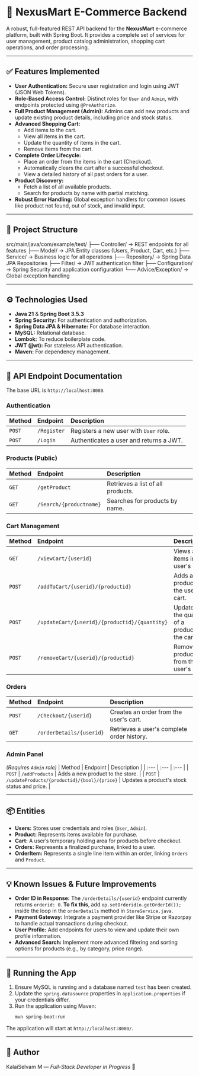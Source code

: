 # 🚀 NexusMart E-Commerce Backend

A robust, full-featured REST API backend for the **NexusMart** e-commerce platform, built with Spring Boot. It provides a complete set of services for user management, product catalog administration, shopping cart operations, and order processing.

---

## ✅ Features Implemented

- **User Authentication:** Secure user registration and login using JWT (JSON Web Tokens).
- **Role-Based Access Control:** Distinct roles for `User` and `Admin`, with endpoints protected using `@PreAuthorize`.
- **Full Product Management (Admin):** Admins can add new products and update existing product details, including price and stock status.
- **Advanced Shopping Cart:**
    - Add items to the cart.
    - View all items in the cart.
    - Update the quantity of items in the cart.
    - Remove items from the cart.
- **Complete Order Lifecycle:**
    - Place an order from the items in the cart (Checkout).
    - Automatically clears the cart after a successful checkout.
    - View a detailed history of all past orders for a user.
- **Product Discovery:**
    - Fetch a list of all available products.
    - Search for products by name with partial matching.
- **Robust Error Handling:** Global exception handlers for common issues like product not found, out of stock, and invalid input.

---

## 📁 Project Structure


src/main/java/com/example/test/
├── Controller/         → REST endpoints for all features
├── Model/              → JPA Entity classes (Users, Product, Cart, etc.)
├── Service/            → Business logic for all operations
├── Repository/         → Spring Data JPA Repositories
├── Filter/             → JWT authentication filter
├── Configuration/      → Spring Security and application configuration
└── Advice/Exception/   → Global exception handling


---

## ⚙️ Technologies Used

- **Java 21** & **Spring Boot 3.5.3**
- **Spring Security:** For authentication and authorization.
- **Spring Data JPA & Hibernate:** For database interaction.
- **MySQL:** Relational database.
- **Lombok:** To reduce boilerplate code.
- **JWT (jjwt):** For stateless API authentication.
- **Maven:** For dependency management.

---

## 📌 API Endpoint Documentation

The base URL is `http://localhost:8080`.

### **Authentication**
| Method | Endpoint      | Description                               |
| :---   | :---          | :---                                      |
| `POST` | `/Register`   | Registers a new user with `User` role.    |
| `POST` | `/Login`      | Authenticates a user and returns a JWT.   |

### **Products (Public)**
| Method | Endpoint              | Description                               |
| :---   | :---                  | :---                                      |
| `GET`  | `/getProduct`         | Retrieves a list of all products.         |
| `GET`  | `/Search/{productname}` | Searches for products by name.            |

### **Cart Management**
| Method | Endpoint                                  | Description                               |
| :---   | :---                                      | :---                                      |
| `GET`  | `/viewCart/{userid}`                      | Views all items in a user's cart.         |
| `POST` | `/addToCart/{userid}/{productid}`         | Adds a product to the user's cart.        |
| `POST` | `/updateCart/{userid}/{productid}/{quantity}` | Updates the quantity of a product in the cart. |
| `POST` | `/removeCart/{userid}/{productid}`        | Removes a product from the user's cart.   |

### **Orders**
| Method | Endpoint              | Description                               |
| :---   | :---                  | :---                                      |
| `POST` | `/Checkout/{userid}`  | Creates an order from the user's cart.    |
| `GET`  | `/orderDetails/{userid}`| Retrieves a user's complete order history.|

### **Admin Panel**
*(Requires `Admin` role)*
| Method | Endpoint                                  | Description                               |
| :---   | :---                                      | :---                                      |
| `POST` | `/addProducts`                            | Adds a new product to the store.          |
| `POST` | `/updateProducts/{productid}/{bool}/{price}` | Updates a product's stock status and price. |

---

## 📦 Entities

- **Users:** Stores user credentials and roles (`User`, `Admin`).
- **Product:** Represents items available for purchase.
- **Cart:** A user’s temporary holding area for products before checkout.
- **Orders:** Represents a finalized purchase, linked to a user.
- **OrderItem:** Represents a single line item within an order, linking `Orders` and `Product`.

---

## 💡 Known Issues & Future Improvements

- **Order ID in Response:** The `/orderDetails/{userid}` endpoint currently returns `orderid: 0`. **To fix this**, add `op.setOrderid(o.getOrderId());` inside the loop in the `orderDetails` method in `StoreService.java`.
- **Payment Gateway:** Integrate a payment provider like Stripe or Razorpay to handle actual transactions during checkout.
- **User Profile:** Add endpoints for users to view and update their own profile information.
- **Advanced Search:** Implement more advanced filtering and sorting options for products (e.g., by category, price range).

---

## 🏁 Running the App

1.  Ensure MySQL is running and a database named `test` has been created.
2.  Update the `spring.datasource` properties in `application.properties` if your credentials differ.
3.  Run the application using Maven:
    ```bash
    mvn spring-boot:run
    ```
The application will start at `http://localhost:8080/`.

---

## 🧠 Author

KalaiSelvam M — *Full-Stack Developer in Progress* 🚀
